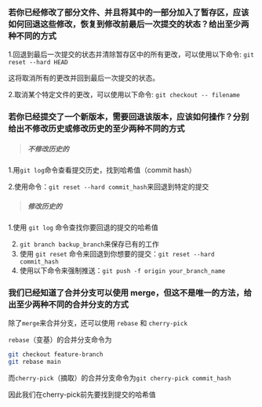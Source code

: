 ### 若你已经修改了部分文件、并且将其中的一部分加入了暂存区，应该如何回退这些修改，恢复到修改前最后一次提交的状态？给出至少两种不同的方式

1.回退到最后一次提交的状态并清除暂存区中的所有更改，可以使用以下命令: `git reset --hard HEAD`

这将取消所有的更改并回到最后一次提交的状态。

2.取消某个特定文件的更改，可以使用以下命令: `git checkout -- filename`



### 若你已经提交了一个新版本，需要回退该版本，应该如何操作？分别给出不修改历史或修改历史的至少两种不同的方式

> ##### 不修改历史的
>

1.用`git log`命令查看提交历史，找到哈希值（commit hash）

2.使用命令：`git reset --hard commit_hash`来回退到特定的提交

> ##### 修改历史的

   1.使用 `git log` 命令查找你要回退的提交的哈希值

2. `git branch backup_branch`来保存已有的工作
3. 使用 `git reset` 命令来回退到你想要的提交：`git reset --hard commit_hash`
4. 使用以下命令来强制推送：`git push -f origin your_branch_name`



### 我们已经知道了合并分支可以使用 merge，但这不是唯一的方法，给出至少两种不同的合并分支的方式

除了`merge`来合并分支，还可以使用 `rebase` 和 `cherry-pick`

`rebase`（变基）的合并分支命令为

```sh
git checkout feature-branch
git rebase main
```

而`cherry-pick`（摘取）的合并分支命令为`git cherry-pick commit_hash`

因此我们在cherry-pick前先要找到提交的哈希值
